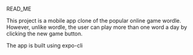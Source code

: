 READ_ME

This project is a mobile app clone of the popular online game wordle. 
However, unlike wordle, the user can play more than one word a day by clicking the new game button.

The app is built using expo-cli 
